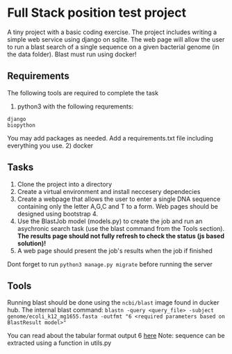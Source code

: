 # Full Stack position test project

A tiny project with a basic coding exercise. The project includes writing a simple web service using django on sqlite.
The web page will allow the user to run a blast search of a single sequence on a given bacterial genome (in the data folder).
Blast must run using docker!

## Requirements

The following tools are required to complete the task

1) python3 with the following requrements:
```
django
biopython
```
You may add packages as needed. Add a requirements.txt file including everything you use.
2) docker

## Tasks

1) Clone the project into a directory
2) Create a virtual environment and install neccesery dependecies
3) Create a webpage that allows the user to enter a single DNA sequence containing only the letter A,G,C and T to a form. Web pages should be designed using bootstrap 4.
4) Use the BlastJob model (models.py) to create the job and run an asychronic search task (use the blast command from the Tools section). <b>The results page should not fully refresh to check the status (js based solution)!</b>
5) A web page should present the job's results when the job if finished

Dont forget to run `python3 manage.py migrate` before running the server

## Tools

Running blast should be done using the `ncbi/blast` image found in ducker hub.
The internal blast command:
`blastn -query <query_file> -subject genome/ecoli_k12_mg1655.fasta -outfmt "6 <required parameters based on BlastResult model>"`

You can read about the tabular format output 6 [here](http://www.metagenomics.wiki/tools/blast/blastn-output-format-6)
Note: sequence can be extracted using a function in utils.py

